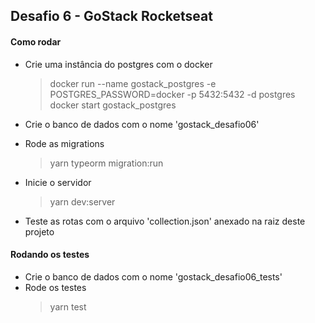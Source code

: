 ## Desafio 6 - GoStack Rocketseat

#### Como rodar

- Crie uma instância do postgres com o docker

  > docker run --name gostack_postgres -e POSTGRES_PASSWORD=docker -p 5432:5432 -d postgres
  > docker start gostack_postgres

- Crie o banco de dados com o nome 'gostack_desafio06'

- Rode as migrations

  > yarn typeorm migration:run

- Inicie o servidor

  > yarn dev:server

- Teste as rotas com o arquivo 'collection.json' anexado na raiz deste projeto

#### Rodando os testes

- Crie o banco de dados com o nome 'gostack_desafio06_tests'
- Rode os testes
  > yarn test
